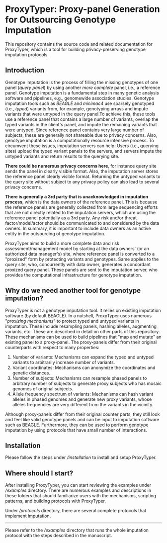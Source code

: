 # ProxyTyper: Proxy-panel Generation for Outsourcing Genotype Imputation 

This repository contains the source code and related documentation for ProxyTyper, which is a tool for building privacy-preserving genotype imputation protocols. 

## Introduction
Genotype imputation is the process of filling the missing genotypes of one panel (*query panel*) by using another *more complete* panel, i.e., a reference panel. Genotype imputation is a fundamental step in many genetic analysis software and pipelines, e.g., genomewide association studies. Genotype imputation tools such as *BEAGLE* and *minimac4* use sparsely genotyped (i.e., *typed*) variants from, for example, genotyping arrays and impute variants that were untyped in the query panel.To achieve this, these tools use a reference panel that contains a large number of variants, overlap the typed variants in the client's panel, and impute the remaining variants that were untyped. Since reference panel contains very large number of subjects, these are generally not shareable due to privacy concerns. Also, genotype imputation is a computationally resource intensive process. To circumvent these issues, imputation servers can help: Users (i.e., querying sites) upload the typed variant panels to the servers, and servers impute the untyped variants and return results to the querying site. 

**There could be numerous privacy concerns here**, for instance query site sends the panel in clearly visible format. Also, the imputation server stores the reference panel clearly visible format. Returning the untyped variants to the query site without subject to any privacy policy can also lead to several privacy concerns.

**There is generally a 3rd party that is unacknowledged in imputation process**, which is the data owners of the reference panel. This is because the reference panels are generally collected from large sequencing efforts that are not directly related to the imputation servers, which are using the reference panel potentially as a 3rd party. Any risk and/or threat factor/model/actor should be communicated to and considered by the data owners. In summary, it is important to include data owners as an active entity in the outsourcing of genotype imputation. 

ProxyTyper aims to build a more complete data and risk assessment/management model by starting at the data owners' (or an authorized data manager's) site, where reference panel is converted to a "proxized" form by protecting variants and genotypes. Same applies to the query site, who, concurrently with data owner, generates a concordant proxized query panel. These panels are sent to the imputation server, who provides the computational infrastructure for genotype imputation.

## Why do we need another tool for genotype imputation?
ProxyTyper is not a genotype imputation tool. It relies on existing imputation software (by default BEAGLE). In a nutshell, ProxyTyper uses numerous "*proxizing mechanisms*" to protect typed and untyped variants in imputation. These include resampling panels, hashing alleles, augmenting variants, etc. These are described in detail on other parts of this repository. These mechanisms can be used to build pipelines that "map and mutate" an existing panel to a proxy-panel. The proxy-panels differ from their original counterparts with respect to many properties:
<ol>
<li> Number of variants: Mechanisms can expand the typed and untyped variants to arbitrarily increase number of variants.
<li> Variant coordinates: Mechanisms can anonymize the coordinates and genetic distances. 
<li> Number of subjects: Mechanisms can resample phased panels to arbitrary number of subjects to generate proxy subjects who has mosaic genomes of original subjects.
<li> Allele frequency spectrum of variants: Mechanisms can hash variant alleles in phased genomes and generate new proxy variants, whose alleles frequencies are very different from the variants in the vicinity.
</ol>
Although proxy-panels differ from their original counter parts, they still look and feel like valid genotype panels and can be input to imputation software such as BEAGLE. Furthermore, they can be used to perform genotype imputation by using protocols that have small number of interactions.

## Installation
Please follow the steps under */installation* to install and setup ProxyTyper.

## Where should I start?
After installing ProxyTyper, you can start reviewing the examples under */examples* directory. There are numerous examples and descriptions in these folders that should familiarize users with the mechanisms, scripting patterns, and building protocols with ProxyTyper.

Under */protocols* directory, there are several complete protocols that implement imputation. 

---

Please refer to the */examples* directory that runs the whole imputation protocol with the steps described in the manuscript.